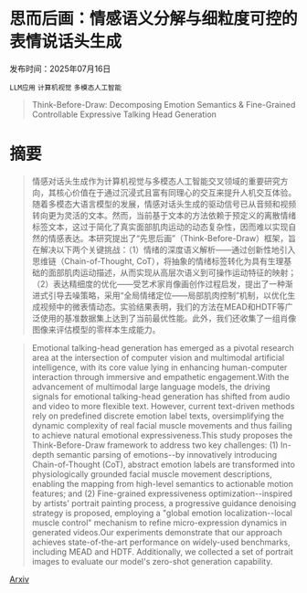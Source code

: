 # 思而后画：情感语义分解与细粒度可控的表情说话头生成

发布时间：2025年07月16日

`LLM应用` `计算机视觉` `多模态人工智能`

> Think-Before-Draw: Decomposing Emotion Semantics & Fine-Grained Controllable Expressive Talking Head Generation

# 摘要

> 情感对话头生成作为计算机视觉与多模态人工智能交叉领域的重要研究方向，其核心价值在于通过沉浸式且富有同理心的交互来提升人机交互体验。随着多模态大语言模型的发展，情感对话头生成的驱动信号已从音频和视频转向更为灵活的文本。然而，当前基于文本的方法依赖于预定义的离散情绪标签文本，这过于简化了真实面部肌肉运动的动态复杂性，因而难以实现自然的情感表达。本研究提出了“先思后画”（Think-Before-Draw）框架，旨在解决以下两个关键挑战：（1）情绪的深度语义解析——通过创新性地引入思维链（Chain-of-Thought, CoT），将抽象的情绪标签转化为具有生理基础的面部肌肉运动描述，从而实现从高层次语义到可操作运动特征的映射；（2）表达精细度的优化——受艺术家肖像画创作过程启发，提出了一种渐进式引导去噪策略，采用“全局情绪定位——局部肌肉控制”机制，以优化生成视频中的微表情动态。实验结果表明，我们的方法在MEAD和HDTF等广泛使用的基准数据集上达到了当前最优性能。此外，我们还收集了一组肖像图像来评估模型的零样本生成能力。

> Emotional talking-head generation has emerged as a pivotal research area at the intersection of computer vision and multimodal artificial intelligence, with its core value lying in enhancing human-computer interaction through immersive and empathetic engagement.With the advancement of multimodal large language models, the driving signals for emotional talking-head generation has shifted from audio and video to more flexible text. However, current text-driven methods rely on predefined discrete emotion label texts, oversimplifying the dynamic complexity of real facial muscle movements and thus failing to achieve natural emotional expressiveness.This study proposes the Think-Before-Draw framework to address two key challenges: (1) In-depth semantic parsing of emotions--by innovatively introducing Chain-of-Thought (CoT), abstract emotion labels are transformed into physiologically grounded facial muscle movement descriptions, enabling the mapping from high-level semantics to actionable motion features; and (2) Fine-grained expressiveness optimization--inspired by artists' portrait painting process, a progressive guidance denoising strategy is proposed, employing a "global emotion localization--local muscle control" mechanism to refine micro-expression dynamics in generated videos.Our experiments demonstrate that our approach achieves state-of-the-art performance on widely-used benchmarks, including MEAD and HDTF. Additionally, we collected a set of portrait images to evaluate our model's zero-shot generation capability.

[Arxiv](https://arxiv.org/abs/2507.12761)